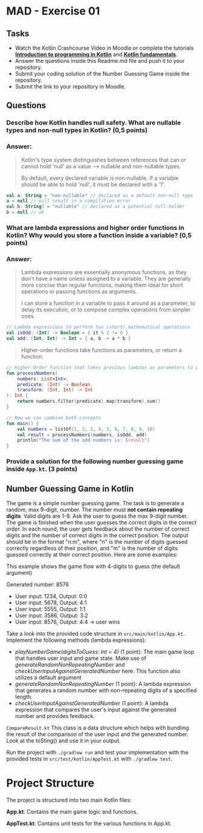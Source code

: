 # MAD - Exercise 01
## Tasks
* Watch the Kotlin Crashcourse Video in Moodle or complete the tutorials **[Introduction to programming in Kotlin](https://developer.android.com/courses/pathways/android-basics-compose-unit-1-pathway-1)** and **[Kotlin fundamentals](https://developer.android.com/courses/pathways/android-basics-compose-unit-2-pathway-1
)**.
* Answer the questions inside this Readme.md file and push it to your repository.
* Submit your coding solution of the Number Guessing Game inside the repository.
* Submit the link to your repository in Moodle.

## Questions
### Describe how Kotlin handles null safety. What are nullable types and non-null types in Kotlin? (0,5 points)

### Answer:
> 
> Kotlin's type system distinguishes between references that can or cannot hold 'null' as a value
> --> nullable and non-nullable types.
> 
> By default, every declared variable is non-nullable.
> If a variable should be able to hold 'null', it must be declared with a '?'.
> 

```kotlin
val a: String = "non-nullable" // declared as a default non-null type
a = null // will result in a compilation error
val b: String? = "nullable" // declared as a potential null-holder
b = null // ok
```

### What are lambda expressions and higher order functions in Kotlin? Why would you store a function inside a variable? (0,5 points)

### Answer:

> Lambda expressions are essentially anonymous functions, as they don't have a name unless assigned to a variable.
> They are generally more concise than regular functions, making them ideal for short operations or passing functions as arguments.
>
> I can store a function in a variable to pass it around as a parameter, to delay its execution, or to compose complex operations from simpler ones.
```kotlin
// Lambda expressions to perform two (short) mathematical operations
val isOdd: (Int) -> Boolean = { it % 2 != 0 }
val add: (Int, Int) -> Int = { a, b -> a * b }
```

> Higher-order functions take functions as parameters, or return a function.

```kotlin
// Higher-Order function that takes previous lambdas as parameters to perform their functionality on 'numbers'
fun processNumbers(
    numbers: List<Int>,
    predicate: (Int) -> Boolean,
    transform: (Int, Int) -> Int
): Int {
    return numbers.filter(predicate).map(transform).sum()
}

// Now we can combine both concepts
fun main() {
    val numbers = listOf(1, 2, 3, 4, 5, 6, 7, 8, 9, 10)
    val result = processNumbers(numbers, isOdd, add)
    println("The sum of the odd numbers is: $result")
}
```




### Provide a solution for the following number guessing game inside `App.kt`. (3 points)

## Number Guessing Game in Kotlin
The game is a simple number guessing game. The task is to generate a random, max 9-digit, number. The number must **not contain repeating digits**. Valid digits are 1-9.
Ask the user to guess the max 9-digit number. The game is finished when the user guesses the correct digits in the correct order.
In each round, the user gets feedback about the number of correct digits and the number of correct digits in the correct position.
The output should be in the format "n:m", where "n" is the number of digits guessed correctly regardless of their position, 
and "m" is the number of digits guessed correctly at their correct position. Here are some examples:

This example shows the game flow with 4-digits to guess (the default argument)

Generated number: 8576
-	User input: 1234, Output: 0:0
-	User input: 5678, Output: 4:1
-	User input: 5555, Output: 1:1
-	User input: 3586, Output: 3:2
-	User input: 8576, Output: 4:4 -> user wins

Take a look into the provided code structure in `src/main/kotlin/App.kt`. Implement the following methods (lambda expressions):
- _playNumberGame(digitsToGuess: Int = 4)_ (1 point): The main game loop that handles user input and game state. Make use of _generateRandomNonRepeatingNumber_ and _checkUserInputAgainstGeneratedNumber_ here. This function also utilizes a default argument 
- _generateRandomNonRepeatingNumber_ (1 point): A lambda expression that generates a random number with non-repeating digits of a specified length.
- _checkUserInputAgainstGeneratedNumber_ (1 point): A lambda expression that compares the user's input against the generated number and provides feedback.

``CompareResult.kt`` This class is a data structure which helps with bundling the result of the comparison of the user input and the generated number. Look at the toSting() and use it in your output.

Run the project with `./gradlew run` and test your implementation with the provided tests in `src/test/kotlin/AppTest.kt` with `./gradlew test`.

# Project Structure
The project is structured into two main Kotlin files:

**App.kt**: Contains the main game logic and functions.

**AppTest.kt**: Contains unit tests for the various functions in App.kt.

